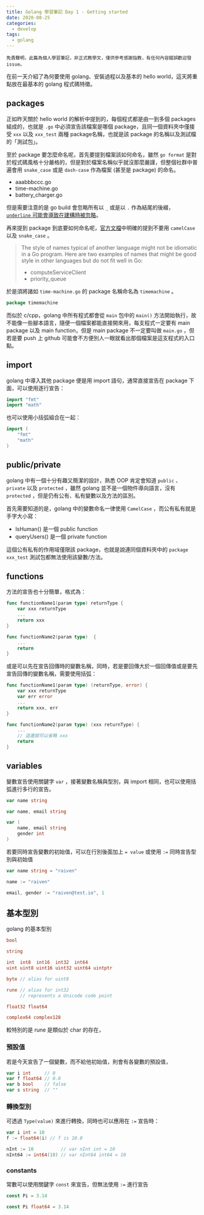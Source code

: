 ```yaml
---
title: Golang 學習筆記 Day 1 - Getting started
date: 2020-08-25
categories:
  - develop
tags:
  - golang
---
```


```
免責聲明，此篇為個人學習筆記，非正式教學文，僅供參考感謝指教，有任何內容錯誤歡迎發 issue。
```

在前一天介紹了為何要使用 golang、安裝過程以及基本的 hello world，這天將重點放在最基本的 golang 程式碼特徵。

## packages

正如昨天關於 hello world 的解析中提到的，每個程式都是由一到多個 packages 組成的，也就是 `.go` 中必須宣告該檔案是哪個 package，且同一個資料夾中僅接受 `xxx` 以及 `xxx_test` 兩種 package名稱，也就是該 package 的名稱以及測試檔的「測試包」。

至於 package 要怎麼命名呢，首先要提到檔案該如何命名，雖然 `go format` 是對於程式碼風格十分嚴格的，但是對於檔案名稱似乎就沒那麼嚴謹，但整個社群中普遍會用 `snake_case` 或是 `dash-case` 作為檔案 (甚至是 package) 的命名。

- aaabbbccc.go
- time-machine.go
- battery_charger.go

但是需要注意的是 go build 會忽略所有以 `_` 或是以 `.` 作為結尾的後綴， [ `underline` 可能會導致在建構時被忽略](https://dave.cheney.net/2013/10/12/how-to-use-conditional-compilation-with-the-go-build-tool)。

再來提到 package 到底要如何命名呢，[官方文檔](https://blog.golang.org/package-names)中明確的提到不要用 `camelCase` 以及 `snake_case` 。

> The style of names typical of another language might not be idiomatic in a Go program. Here are two examples of names that might be good style in other languages but do not fit well in Go:
>
> - computeServiceClient
> - priority_queue

於是須將諸如 `time-machine.go` 的 package 名稱命名為 `timemachine` 。

```go
package timemachine
```

而似於 c/cpp，golang 中所有程式都會從 `main` 包中的 `main()` 方法開始執行，故不能像一些腳本語言，隨便一個檔案都能直接開來用，每支程式一定要有 main package 以及 main function，但是 main package 不一定要叫做 `main.go` ，但若是要 push 上 github 可能會不方便別人一眼就看出那個檔案是這支程式的入口點。

## import

golang 中導入其他 package 便是用 import 語句，通常直接宣告在 package 下面，可以使用逐行宣告：

```go
import "fmt"
import "math"
```

也可以使用小括弧組合在一起：

```go
import (
    "fmt"
    "math"
)
```

## public/private

golang 中有一個十分有趣又簡潔的設計，熟悉 OOP 肯定會知道 `public` 、 `private` 以及 `protected` ，雖然 golang 並不是一個物件導向語言，沒有 `protected` ，但是仍有公有、私有變數以及方法的區別。

首先需要知道的是，golang 中的變數命名一律使用 `CamelCase` ，而公有私有就是手字大小寫：

- IsHuman() 是一個 public function
- queryUsers() 是一個 private function

這個公有私有的作用域僅限該 package，也就是說連同個資料夾中的 `package xxx_test` 測試包都無法使用該變數/方法。

## functions

方法的宣告也十分簡單，格式為：

```go
func functionName1(param type) returnType {
    var xxx returnType
    ...
    return xxx
}

func functionName2(param type)  {
    ...
    return
}
```

或是可以先在宣告回傳時的變數名稱，同時，若是要回傳大於一個回傳值或是要先宣告回傳的變數名稱，需要使用括弧：

```go
func functionName1(param type) (returnType, error) {
    var xxx returnType
    var err error
    ...
    return xxx, err
}

func functionName2(param type) (xxx returnType) {
    ...
    // 這邊就可以省略 xxx
    return
}
```

## variables

變數宣告使用關鍵字 `var` ，接著變數名稱與型別，與 import 相同，也可以使用括弧進行多行的宣告。

```go
var name string

var name, email string

var (
    name, email string
    gender int
)
```

若要同時宣告變數的初始值，可以在行別後面加上 `= value` 或使用 `:=` 同時宣告型別與初始值

```go
var name string = "raiven"

name := "raiven"

email, gender := "raiven@test.io", 1
```

## 基本型別

golang 的基本型別

```go
bool

string

int  int8  int16  int32  int64
uint uint8 uint16 uint32 uint64 uintptr

byte // alias for uint8

rune // alias for int32
     // represents a Unicode code point

float32 float64

complex64 complex128
```

較特別的是 rune 是類似於 char 的存在，

### 預設值

若是今天宣告了一個變數，而不給他初始值，則會有各變數的預設值，

```go
var i int     // 0
var f float64 // 0.0
var b bool    // false
var s string  // ""
```

### 轉換型別

可透過 `Type(value)` 來進行轉換，同時也可以應用在 `:=` 宣告時：

```go
var i int = 10
f := float64(i) // f is 10.0

nInt := 10          // var nInt int = 10
nInt64 := int64(10) // var nInt64 int64 = 10
```

### constants

常數可以使用關鍵字 `const` 來宣告，但無法使用 `:=` 進行宣告

```go
const Pi = 3.14

const Pi float64 = 3.14
```

<!--
準備被移至 gomodules 時介紹

而如果是在其他資料夾或是其他的 package/module 內，則也需要一併宣告路徑，假設這個包的專案目錄長這樣：

```
my-project
|    main.go
|
└────util
    |    util.go
    |    util_test.go
```

此時若要使用 `util.go` 內的

``` go
import (

    "fmt"
    "math"

)
``` -->

